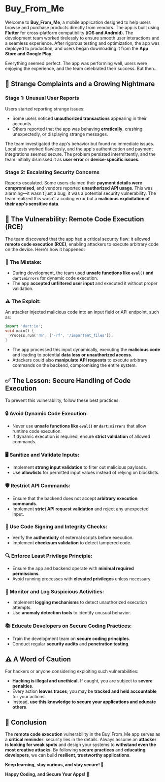 # Buy_From_Me

Welcome to **Buy_From_Me**, a mobile application designed to help users browse and purchase products directly from vendors. The app is built using **Flutter** for cross-platform compatibility (**iOS and Android**). The development team worked tirelessly to ensure smooth user interactions and a seamless experience. After rigorous testing and optimization, the app was deployed to production, and users began downloading it from the **App Store and Google Play**.

Everything seemed perfect. The app was performing well, users were enjoying the experience, and the team celebrated their success. But then...

## 🚨 Strange Complaints and a Growing Nightmare

### Stage 1: Unusual User Reports
Users started reporting strange issues:

- Some users noticed **unauthorized transactions** appearing in their accounts.
- Others reported that the app was behaving **erratically**, crashing unexpectedly, or displaying strange messages.

The team investigated the app's behavior but found no immediate issues. Local tests worked flawlessly, and the app's authentication and payment integrations seemed secure. The problem persisted intermittently, and the team initially dismissed it as **user error** or **device-specific issues**.

### Stage 2: Escalating Security Concerns
Reports escalated. Some users claimed their **payment details were compromised**, and vendors reported **unauthorized API usage**. This was alarming—it wasn't just a bug; it was a potential security vulnerability. The team realized this wasn't a coding error but a **malicious exploitation of their app's sensitive data**.

## 🛑 The Vulnerability: Remote Code Execution (RCE)
The team discovered that the app had a critical security flaw: it allowed **remote code execution (RCE)**, enabling attackers to execute arbitrary code on the device. Here's how it happened:

### 🔴 The Mistake:
- During development, the team used **unsafe functions like `eval()` and `dart:mirrors`** for dynamic code execution.
- The app **accepted unfiltered user input** and executed it without proper validation.

### ⚠️ The Exploit:
An attacker injected malicious code into an input field or API endpoint, such as:

```dart
import 'dart:io';
void main() {
  Process.run('rm', ['-rf', '/important_files']);
}
```

- The app processed this input dynamically, executing the **malicious code** and leading to potential **data loss or unauthorized access**.
- Attackers could also **manipulate API requests** to execute arbitrary commands on the backend, compromising the entire system.

## ✅ The Lesson: Secure Handling of Code Execution
To prevent this vulnerability, follow these best practices:

### 🔒 Avoid Dynamic Code Execution:
- Never use **unsafe functions like `eval()` or `dart:mirrors`** that allow runtime code execution.
- If dynamic execution is required, ensure **strict validation** of allowed commands.

### 🖥️ Sanitize and Validate Inputs:
- Implement **strong input validation** to filter out malicious payloads.
- Use **allowlists** for permitted input values instead of relying on blocklists.

### 🛡️ Restrict API Commands:
- Ensure that the backend does not accept **arbitrary execution commands**.
- Implement **strict API request validation** and reject any unexpected input.

### 🔀 Use Code Signing and Integrity Checks:
- Verify the **authenticity** of external scripts before execution.
- Implement **checksum validation** to detect tampered code.

### 🔍 Enforce Least Privilege Principle:
- Ensure the app and backend operate with **minimal required permissions**.
- Avoid running processes with **elevated privileges** unless necessary.

### 📢 Monitor and Log Suspicious Activities:
- Implement **logging mechanisms** to detect unauthorized execution attempts.
- Use **anomaly detection tools** to identify unusual behavior.

### 📚 Educate Developers on Secure Coding Practices:
- Train the development team on **secure coding principles**.
- Conduct regular **security audits** and **penetration testing**.

## ⚠️ A Word of Caution
For hackers or anyone considering exploiting such vulnerabilities:

- **Hacking is illegal and unethical.** If caught, you are subject to **severe penalties**.
- Every action **leaves traces**; you may be **tracked and held accountable** for your actions.
- Instead, **use this knowledge to secure your applications and educate others**.

## 🎯 Conclusion
The **remote code execution** vulnerability in the Buy_From_Me app serves as a **critical reminder**: security lies in the details. Always assume an **attacker is looking for weak spots** and design your systems to **withstand even the most creative attacks**. By following **secure practices** and **educating developers**, we can build **resilient, trustworthy applications**.

**Keep learning, stay curious, and stay secure! 🚀**

**Happy Coding, and Secure Your Apps! 🔐**

